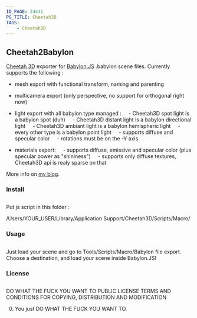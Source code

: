 ```yaml
---
ID_PAGE: 24441
PG_TITLE: Cheetah3D
TAGS:
    - Cheetah3D
---
```

## Cheetah2Babylon

[Cheetah 3D](http://www.cheetah3d.com/) exporter for [Babylon.JS](http://babylonjs.com/) .babylon scene files. Currently supports the following :

- mesh export with functional transform, naming and parenting
- multicamera export (only perspective, no support for orthogonal right now)
- light export with all babylon type managed :
    - Cheetah3D spot light is a babylon spot (duh)
    - Cheetah3D distant light is a babylon directional light
    - Cheetah3D ambiant light is a babylon hemispheric light
    - every other type is a babylon point light
    - supports diffuse and specular color
    - rotations must be on the -Y axis

- materials export:
    - supports diffuse, emissive and specular color (plus specular power as "shininess")
    - supports only diffuse textures, Cheetah3D api is realy sparse on that

More info on [my blog](http://cubeslam.net/).

### [](https://github.com/BabylonJS/Babylon.js/tree/master/Exporters/Cheetah3d#install)Install

## 

Put js script in this folder :

/Users/YOUR_USER/Library/Application Support/Cheetah3D/Scripts/Macro/

### [](https://github.com/BabylonJS/Babylon.js/tree/master/Exporters/Cheetah3d#usage)Usage

## 

Just load your scene and go to Tools/Scripts/Macro/Babylon file export. Choose a destination, and load your scene inside Babylon.JS!

### [](https://github.com/BabylonJS/Babylon.js/tree/master/Exporters/Cheetah3d#license)License

## 

DO WHAT THE FUCK YOU WANT TO PUBLIC LICENSE
TERMS AND CONDITIONS FOR COPYING, DISTRIBUTION AND MODIFICATION

0. You just DO WHAT THE FUCK YOU WANT TO.